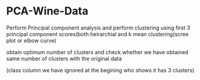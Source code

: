 # PCA-Wine-Data

Perform Principal component analysis and perform clustering using first  3 principal component scores(both heirarchial and k mean clustering(scree plot or elbow curve)

obtain optimum number of clusters and check whether we have obtained same number of clusters with the original data 

(class column we have ignored at the begining who shows it has 3 clusters)

